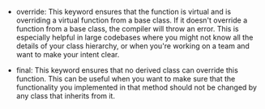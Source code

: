 - override: This keyword ensures that the function is virtual and is overriding a virtual function from a base class. If it doesn't override a function from a base class, the compiler will throw an error. This is especially helpful in large codebases where you might not know all the details of your class hierarchy, or when you're working on a team and want to make your intent clear.

- final: This keyword ensures that no derived class can override this function. This can be useful when you want to make sure that the functionality you implemented in that method should not be changed by any class that inherits from it.